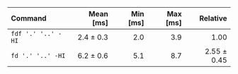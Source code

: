 | Command | Mean [ms] | Min [ms] | Max [ms] | Relative |
|:---|---:|---:|---:|---:|
| `fdf '.' '..' -HI` | 2.4 ± 0.3 | 2.0 | 3.9 | 1.00 |
| `fd '.' '..' -HI` | 6.2 ± 0.6 | 5.1 | 8.7 | 2.55 ± 0.45 |

